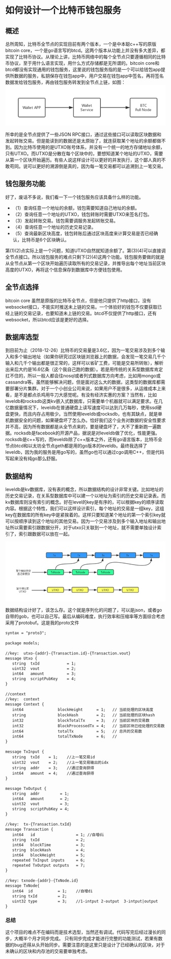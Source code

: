 # 如何设计一个比特币钱包服务

## 概述
总所周知，比特币全节点的实现目前有两个版本，一个是中本聪c++写的原版bitcoin core，一个是go语言写的btcd。这两个版本从功能上并没有多大差异，都实现了比特币协议。从理论上讲，比特币网络中的每个全节点只要遵循相同的比特币协议，至于用什么语言实现，用什么方式存储都是无所谓的。bitcoin core和btcd都没有实现通用的钱包服务，这里说的钱包服务指的是一个可以给钱包app提供所数据的服务，私钥保存在钱包app中，用户交易在钱包app中签名，再将签名数据发给钱包服务，再由钱包服务转发到全节点上链，如图：
 ![](https://raw.githubusercontent.com/liyue201/btc-wallet-service-design/master/btc-wallet.jpg)
 
所幸的是全节点提供了一些JSON RPC接口，通过这些接口可以读取区块数据和发起转账交易。但是能读到的数据还是太原始了，就连获取某个地址的余额都做不到。因为比特币使用的是UTXO账号体系，并没有一个统一的地方存储地址余额，只有UTXO。而UTXO是分散在每个区块中的，要想知道某个地址的UTXO，需要从第一个区块开始遍历。有些人说这样设计可以更好的并发执行，这个鄙人真的不敢苟同。说可以更好的溯源倒是真的，因为每一笔交易都可以追溯到上一笔交易。

## 钱包服务功能
好了，废话不多说，我们看一下一个钱包服务应该具备什么样的功能。

* （1）查询任意一个地址的余额，钱包需要知道自己地址的余额。
* （2）查询任意一个地址的UTXO，钱包转账时需要UTXO来签名打包。
* （3）发起转账交易。钱包需要调服务发起转账交易。
* （4）查询任意一个地址的历史交易记录。
* （5）查询最新区块高度，钱包转账后通过区块高度来计算交易是否已经确认，比特币是6个区块确认。

第(1)(2)点实际上是一个问题，知道UTXO自然就知道余额了。第(3)(4)可以直接调全节点接口。所以钱包服务的难点只剩下(2)(4)这两个功能。钱包服务要做的就是从全节点从第一个区块开始遍历读取所有的交易记录，并推导出每个地址当前区块高度的UTXO，再将这个信息保存到数据库中方便钱包使用。

## 全节点选择
bitcoin core 虽然是原版的比特币全节点，但是他只提供了http接口，没有websocket接口，不能实时推送未上链的交易。一个体验好的钱包不仅要获取已经上链的交易记录，也要知道未上链的交易。btcd不仅提供了http接口，还有websocket，所以btcd应该是更好的选择。

## 数据库选型
到目前为止（2018-12-26）比特币的交易量是3.6亿，因为一笔交易涉及到多个输入和多个输出地址（如果你研究过区块链浏览器上的数据，会发现一笔交易几千个输入和几千个输出都是很正常的，这样可以省矿工费，可能是交易所转账），解析出来后大约是16.6亿条（这个我自己跑的数据）。若是用传统的关系型数据库肯定扛不住的，所以一般人都会往nosql或者列式数据库方向考虑，比如用mongo或cassandra等。虽然能够解决问题，但是面对这么大的数据，这类型的数据库都需要部署分片集群。对于一个小创业公司来说，如果用户不是很多，从运维成本上来看，是不是都点杀鸡用牛刀大感觉呢。有没有经济实惠的方案？当然有，比如leveldb和rocksdb这类kv嵌入式数据库，只需要单个机器就可以满足要求。在几亿数据量情况下，leveldb在普通硬盘上读写速度可以达到几万每秒，使用ssd硬盘更快，而且内存占用极少。当然使用leveldb或rocksdb，也有其缺点，就是单机数据安全的问题，如果硬盘坏了怎么办。恰好我们这个业务对数据的安全性要求并不高，因为所有数据都是从全节点来的，要是硬盘坏了，大不了重新跑一遍数据。rocksdb是facebook的开源产品，据说是对leveldb做了优化，性能更强。rocksdb是c++写的，而leveldb除了c++版本之外，还有go语言版本，比特币全节点btcd和以太坊全节点geth都是用的go版本的leveldb。最终我选择了leveldb，因为我的服务是用go写的，虽然go也可以通过cgo调用C++，但是代码写起来没有纯go那么舒服。

## 数据结构
leveldb是kv数据库，没有表的概念，所以数据结构的设计非常关键。比如地址的历史交易记录，在关系型数据库中可以建一个以地址为索引的历史交易记录表。而kv数据库则没有索引的概念。好在level的key是有序的，可以根据key的顺序读取内容。根据这个特性，我们可以这样设计索引，每个地址的交易是一组key，这组key在数据库的所有key中是紧挨着的。这样只要知道某个地址的第一个索引key就可以按顺序读到这个地址的其他交易。因为一个交易涉及到多个输入地址和输出地址所以需要索引跟数据分开，对于utxo只关联到一个地址，就不需要单独设计索引了，索引跟数据可以放在一起。

 ![](https://raw.githubusercontent.com/liyue201/btc-wallet-service-design/master/struct.jpg)
 
数据结构设计好了，该怎么存。这个就是序列化的问题了，可以是json，或者go自带的gob，也可以自己写。最后从编码难度，执行效率和压缩率等方面综合考虑采用了protobuf。这是我的proto文件
 
 ```
 syntax = "proto3";

package models;

//key:  utxo-{addr}-{Transaction.id}-{Transaction.vout}
message Utxo {
    string  txId            = 1;
    uint32  vout            = 2;
    int64   amount          = 3;
    string  scriptPubKey    = 4;
}

//context
//key:  context
message Context {
    int64               blockHeight      = 1;   // 当前处理的区块高度
    string              blockHash        = 2;   // 当前处理的区块hash
    int32               blockTotalTx     = 3;   // 当前区块的交易数
    int32               BlockProcessedTx = 4;   // 当前区块已经处理的交易数
    int64               totalTx          = 5;   // 总共的交易数
    int64               totalTxNode      = 6;   //
}

message TxInput {
    string  txId    = 1;    //上一笔交易id
    uint32  vout    = 2;    //上一笔交易输出的idx
    string  addr    = 3;    //通过查询获得
    int64   amount  = 4;    //通过查询获得
}

message TxOutput {
    string  addr         = 1;
    int64   amount       = 2;
    uint32  vout         = 3;
    string  scriptPubKey = 4;
}

//key:  tx-{Transaction.txId}
message Transaction {
    int64   id                  = 1; //自增di
    string  txId                = 2;
    int64   blockTime           = 3;
    string  blockHash           = 4;
    int64   blockHeight         = 5;
    repeated TxInput inputs     = 6;
    repeated TxOutput outputs   = 7;
}

//key: txnode-{addr}-{TxNode.id}
message TxNode{
    int64  id           = 1;    //自增di
    string txId         = 2;
    uint32 type         = 3;    //1-intput 2-output  3-intput|output
}

 ```

### 总结
这个项目的难点不在编码而是技术选型，当然还有调试。代码写完后经过漫长的同步，大概半个月才同步完成。 只有同步完成才能进行完整的功能测试，若果有数据的bug还得从头开始同步。需要注意的是这里只是设计了已经确认的区块，对于未确认的区块和内存池的交易要单独考虑。

